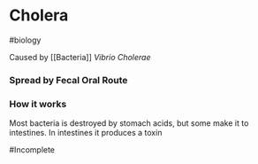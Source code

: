 # Cholera
#biology 

Caused by [[Bacteria]] *Vibrio Cholerae*

### Spread by Fecal Oral Route

### How it works
Most bacteria is destroyed by stomach acids, but some make it to intestines.
In intestines it produces a toxin

#Incomplete 
